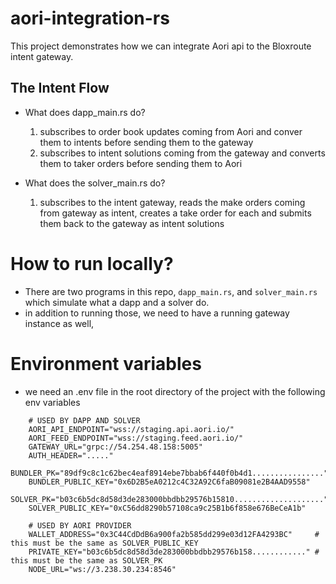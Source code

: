 # aori-integration-rs
This project demonstrates how we can integrate Aori api to the Bloxroute intent gateway.

## The Intent Flow
* What does dapp_main.rs do?
  1. subscribes to order book updates coming from Aori and conver them to intents before sending them to the gateway
  2. subscribes to intent solutions coming from the gateway and converts them to taker orders before sending them to Aori


* What does the solver_main.rs do?
  1. subscribes to the intent gateway, reads the make orders coming from gateway as intent, creates a take order for each and submits them 
  back to the gateway as intent solutions

# How to run locally?
* There are two programs in this repo, `dapp_main.rs`, and `solver_main.rs` which simulate what a dapp and a solver do.
* in addition to running those, we need to have a running gateway instance as well,

# Environment variables
* we need an .env file in the root directory of the project with the following env variables
```
    # USED BY DAPP AND SOLVER 
    AORI_API_ENDPOINT="wss://staging.api.aori.io/"
    AORI_FEED_ENDPOINT="wss://staging.feed.aori.io/"
    GATEWAY_URL="grpc://54.254.48.158:5005"
    AUTH_HEADER="....."
    BUNDLER_PK="89df9c8c1c62bec4eaf8914ebe7bbab6f440f0b4d1................"
    BUNDLER_PUBLIC_KEY="0x6D2B5eA0212c4C32A92C6faB09081e2B4AAD9558"
    SOLVER_PK="b03c6b5dc8d58d3de283000bbdbb29576b15810...................."
    SOLVER_PUBLIC_KEY="0xC56dd8290b57108ca9c25B1b6f858e676BeCeA1b"
    
    # USED BY AORI PROVIDER
    WALLET_ADDRESS="0x3C44CdDdB6a900fa2b585dd299e03d12FA4293BC"     # this must be the same as SOLVER_PUBLIC_KEY
    PRIVATE_KEY="b03c6b5dc8d58d3de283000bbdbb29576b158............" # this must be the same as SOLVER_PK
    NODE_URL="ws://3.238.30.234:8546"
```